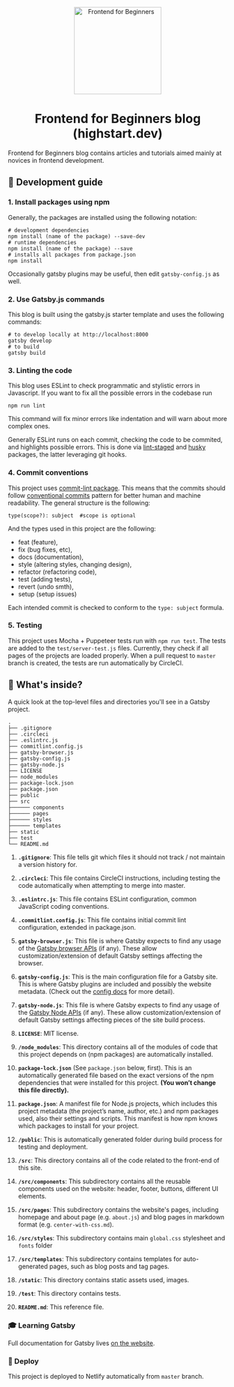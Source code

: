 <p align="center">
  <a href="https://highstart.dev">
    <img alt="Frontend for Beginners" src="https://highstart.dev/logo.svg" width="200" />
  </a>
</p>
<h1 align="center">
  Frontend for Beginners blog (highstart.dev)
</h1>

Frontend for Beginners blog contains articles and tutorials aimed mainly at novices in frontend development.

## 🚀 Development guide

### 1.  **Install packages using npm**

Generally, the packages are installed using the following notation:
    

    
    # development dependencies
    npm install (name of the package) --save-dev
    # runtime dependencies
    npm install (name of the package) --save
    # installs all packages from package.json
    npm install
    
Occasionally gatsby plugins may be useful, then edit `gatsby-config.js` as well.

### 2.  **Use Gatsby.js commands**

This blog is built using the gatsby.js starter template and uses the following commands:

    # to develop locally at http://localhost:8000
    gatsby develop
    # to build
    gatsby build
    
### 3.  **Linting the code**

This blog uses ESLint to check programmatic and stylistic errors in Javascript.
If you want to fix all the possible errors in the codebase run
    
    npm run lint
    
This command will fix minor errors like indentation and will warn about more complex ones.

Generally ESLint runs on each commit, checking the code to be commited, and highlights possible errors. This is done via <a href="https://github.com/okonet/lint-staged" title="run linters on git staged files" target="_blank" rel="noopener noreferrer">lint-staged</a> and <a href="https://github.com/typicode/husky" title="Git hooks made easy" rel="noopener noreferrer">husky</a> packages, the latter leveraging git hooks.

### 4. **Commit conventions**

This project uses <a href="https://github.com/conventional-changelog/commitlint" title="Lint commit messages" rel="noopener noreferrer">commit-lint package</a>. This means that the commits should follow <a href="https://www.conventionalcommits.org/en/v1.0.0-beta.4/" title="Conventional Commits" rel="noopener noreferrer">conventional commits</a> pattern for better human and machine readability.
The general structure is the following:
    
    type(scope?): subject  #scope is optional
    
And the types used in this project are the following:
    <ul>
      <li>feat (feature),</li>
      <li>fix (bug fixes, etc),</li>
      <li>docs (documentation),</li>
      <li>style (altering styles, changing design),</li>
      <li>refactor (refactoring code),</li>
      <li>test (adding tests),</li>
      <li>revert (undo smth),</li>
      <li>setup (setup issues)</li>
    </ul>
Each intended commit is checked to conform to the `type: subject` formula.

### 5. **Testing**

This project uses Mocha + Puppeteer tests run with `npm run test`. The tests are added to the `test/server-test.js` files. Currently, they check if all pages of the projects are loaded properly.
When a pull request to `master` branch is created, the tests are run automatically by CircleCI.

## 🧐 What's inside?

A quick look at the top-level files and directories you'll see in a Gatsby project.

    .
    ├── .gitignore
    ├── .circleci
    ├── .eslintrc.js
    ├── commitlint.config.js
    ├── gatsby-browser.js
    ├── gatsby-config.js
    ├── gatsby-node.js
    ├── LICENSE
    ├── node_modules
    ├── package-lock.json
    ├── package.json
    ├── public
    ├── src
    ├────── components
    ├────── pages
    ├────── styles
    ├────── templates
    ├── static
    ├── test
    └── README.md
    


1.  **`.gitignore`**: This file tells git which files it should not track / not maintain a version history for.

2.  **`.circleci`**: This file contains CircleCI instructions, including testing the code automatically when attempting to merge into master.

3.  **`.eslintrc.js`**: This file contains ESLint configuration, common JavaScript coding conventions.

4.  **`.commitlint.config.js`**: This file contains initial commit lint configuration, extended in package.json.

5.  **`gatsby-browser.js`**: This file is where Gatsby expects to find any usage of the [Gatsby browser APIs](https://www.gatsbyjs.org/docs/browser-apis/) (if any). These allow customization/extension of default Gatsby settings affecting the browser.

6.  **`gatsby-config.js`**: This is the main configuration file for a Gatsby site. This is where Gatsby plugins are included and possibly the website metadata. (Check out the [config docs](https://www.gatsbyjs.org/docs/gatsby-config/) for more detail).

7.  **`gatsby-node.js`**: This file is where Gatsby expects to find any usage of the [Gatsby Node APIs](https://www.gatsbyjs.org/docs/node-apis/) (if any). These allow customization/extension of default Gatsby settings affecting pieces of the site build process.

8.  **`LICENSE`**:  MIT license.

9.  **`/node_modules`**: This directory contains all of the modules of code that this project depends on (npm packages) are automatically installed.

10. **`package-lock.json`** (See `package.json` below, first). This is an automatically generated file based on the exact versions of the npm dependencies that were installed for this project. **(You won’t change this file directly).**

11. **`package.json`**: A manifest file for Node.js projects, which includes this project metadata (the project’s name, author, etc.) and npm packages used, also their settings and scripts. This manifest is how npm knows which packages to install for your project.

12.  **`/public`**: This is automatically generated folder during build process for testing and deployment.

13.  **`/src`**: This directory contains all of the code related to the front-end of this site.

14.  **`/src/components`**: This subdirectory contains all the reusable components used on the website: header, footer, buttons, different UI elements.

15.  **`/src/pages`**: This subdirectory contains the website's pages, including homepage and about page (e.g. `about.js`) and blog pages in markdown format (e.g. `center-with-css.md`).

16.  **`/src/styles`**: This subdirectory contains main `global.css` stylesheet and `fonts` folder

17.  **`/src/templates`**: This subdirectory contains templates for auto-generated pages, such as blog posts and tag pages.

18.  **`/static`**: This directory contains static assets used, images.

19.  **`/test`**: This directory contains tests.

20. **`README.md`**: This reference file.

### 🎓 Learning Gatsby

Full documentation for Gatsby lives [on the website](https://www.gatsbyjs.org/).

### 💫 Deploy

This project is deployed to Netlify automatically from `master` branch.

